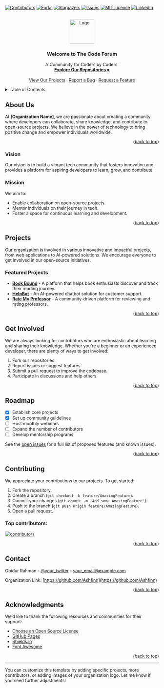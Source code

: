 <!-- Improved compatibility of back to top link -->
<a id="readme-top"></a>

<!-- PROJECT SHIELDS -->
<!-- Using markdown "reference style" links for readability. -->
[![Contributors][contributors-shield]][contributors-url]
[![Forks][forks-shield]][forks-url]
[![Stargazers][stars-shield]][stars-url]
[![Issues][issues-shield]][issues-url]
[![MIT License][license-shield]][license-url]
[![LinkedIn][linkedin-shield]][linkedin-url]

<!-- ORGANIZATION LOGO -->
<br />
<div align="center">
  <a href="https://github.com/Ashfinn">
    <img src="images/logo.png" alt="Logo" width="80" height="80">
  </a>

  <h3 align="center">Welcome to The Code Forum</h3>

  <p align="center">
    A Community for Coders by Coders.
    <br />
    <a href="https://github.com/Ashfinn"><strong>Explore Our Repositories »</strong></a>
    <br />
    <br />
    <a href="https://github.com/Ashfinn">View Our Projects</a>
    ·
    <a href="https://github.com/Ashfinn/issues/new?labels=bug&template=bug-report.md">Report a Bug</a>
    ·
    <a href="https://github.com/Ashfinn/issues/new?labels=enhancement&template=feature-request.md">Request a Feature</a>
  </p>
</div>

<!-- TABLE OF CONTENTS -->
<details>
  <summary>Table of Contents</summary>
  <ol>
    <li>
      <a href="#about-us">About Us</a>
      <ul>
        <li><a href="#vision">Vision</a></li>
        <li><a href="#mission">Mission</a></li>
      </ul>
    </li>
    <li>
      <a href="#projects">Projects</a>
      <ul>
        <li><a href="#featured-projects">Featured Projects</a></li>
      </ul>
    </li>
    <li><a href="#get-involved">Get Involved</a></li>
    <li><a href="#roadmap">Roadmap</a></li>
    <li><a href="#contributing">Contributing</a></li>
    <li><a href="#contact">Contact</a></li>
    <li><a href="#acknowledgments">Acknowledgments</a></li>
  </ol>
</details>

<!-- ABOUT US -->
## About Us

At **[Organization Name]**, we are passionate about creating a community where developers can collaborate, share knowledge, and contribute to open-source projects. We believe in the power of technology to bring positive change and empower individuals worldwide.

<p align="right">(<a href="#readme-top">back to top</a>)</p>

### Vision

Our vision is to build a vibrant tech community that fosters innovation and provides a platform for aspiring developers to learn, grow, and contribute.

### Mission

We aim to:
* Enable collaboration on open-source projects.
* Mentor individuals on their journey in tech.
* Foster a space for continuous learning and development.

<p align="right">(<a href="#readme-top">back to top</a>)</p>

<!-- PROJECTS -->
## Projects

Our organization is involved in various innovative and impactful projects, from web applications to AI-powered solutions. We encourage everyone to get involved in our open-source initiatives.

### Featured Projects
- **[Book Bound](https://github.com/Ashfinn/Book-Bound)** - A platform that helps book enthusiasts discover and track their reading journey.
- **[HelpBot](https://github.com/Ashfinn/HelpBot)** - An AI-powered chatbot solution for customer support.
- **[Rate My Professor](https://github.com/Ashfinn/RateMyProfessor)** - A community-driven platform for reviewing and rating professors.

<p align="right">(<a href="#readme-top">back to top</a>)</p>

<!-- GET INVOLVED -->
## Get Involved

We are always looking for contributors who are enthusiastic about learning and sharing their knowledge. Whether you're a beginner or an experienced developer, there are plenty of ways to get involved:
1. Fork our repositories.
2. Report issues or suggest features.
3. Submit a pull request to improve the codebase.
4. Participate in discussions and help others.

<p align="right">(<a href="#readme-top">back to top</a>)</p>

<!-- ROADMAP -->
## Roadmap

- [x] Establish core projects
- [x] Set up community guidelines
- [ ] Host monthly webinars
- [ ] Expand the number of contributors
- [ ] Develop mentorship programs

See the [open issues](https://github.com/Ashfinn/Best-README-Template/issues) for a full list of proposed features (and known issues).

<p align="right">(<a href="#readme-top">back to top</a>)</p>

<!-- CONTRIBUTING -->
## Contributing

We appreciate your contributions to our projects. To get started:
1. Fork the repository.
2. Create a branch (`git checkout -b feature/AmazingFeature`).
3. Commit your changes (`git commit -m 'Add some AmazingFeature'`).
4. Push to the branch (`git push origin feature/AmazingFeature`).
5. Open a pull request.

### Top contributors:

<a href="https://github.com/Ashfinn/Best-README-Template/graphs/contributors">
  <img src="https://contrib.rocks/image?repo=Ashfinn/Best-README-Template" alt="contributors" />
</a>

<p align="right">(<a href="#readme-top">back to top</a>)</p>

<!-- CONTACT -->
## Contact

Obidur Rahman - [@your_twitter](https://twitter.com/your_twitter) - your_email@example.com

Organization Link: [https://github.com/Ashfinn](https://github.com/Ashfinn)

<p align="right">(<a href="#readme-top">back to top</a>)</p>

<!-- ACKNOWLEDGMENTS -->
## Acknowledgments

We’d like to thank the following resources and communities for their support:
* [Choose an Open Source License](https://choosealicense.com)
* [GitHub Pages](https://pages.github.com)
* [Shields.io](https://shields.io)
* [Font Awesome](https://fontawesome.com)

<p align="right">(<a href="#readme-top">back to top</a>)</p>

<!-- MARKDOWN LINKS & IMAGES -->
[contributors-shield]: https://img.shields.io/github/contributors/Ashfinn/Best-README-Template.svg?style=for-the-badge
[contributors-url]: https://github.com/Ashfinn/Best-README-Template/graphs/contributors
[forks-shield]: https://img.shields.io/github/forks/Ashfinn/Best-README-Template.svg?style=for-the-badge
[forks-url]: https://github.com/Ashfinn/Best-README-Template/network/members
[stars-shield]: https://img.shields.io/github/stars/Ashfinn/Best-README-Template.svg?style=for-the-badge
[stars-url]: https://github.com/Ashfinn/Best-README-Template/stargazers
[issues-shield]: https://img.shields.io/github/issues/Ashfinn/Best-README-Template.svg?style=for-the-badge
[issues-url]: https://github.com/Ashfinn/Best-README-Template/issues
[license-shield]: https://img.shields.io/github/license/Ashfinn/Best-README-Template.svg?style=for-the-badge
[license-url]: https://github.com/Ashfinn/Best-README-Template/blob/master/LICENSE.txt
[linkedin-shield]: https://img.shields.io/badge/-LinkedIn-black.svg?style=for-the-badge&logo=linkedin&colorB=555
[linkedin-url]: https://linkedin.com/in/your-linkedin

---

You can customize this template by adding specific projects, more contributors, or adding images of your organization logo. Let me know if you need further adjustments!
